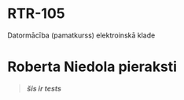 # RTR-105
Datormācība (pamatkurss) elektroinskā klade

# **Roberta Niedola pieraksti**

> ***šis ir tests***


